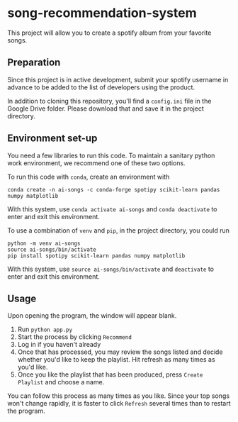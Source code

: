 # song-recommendation-system

This project will allow you to create a spotify album from your favorite songs.

## Preparation

Since this project is in active development, submit your spotify username
in advance to be added to the list of developers using the product.

In addition to cloning this repository, you'll find a `config.ini` file
in the Google Drive folder. Please download that and save it in the project directory.

## Environment set-up

You need a few libraries to run this code. To maintain a sanitary python
work environment, we recommend one of these two options.

To run this code with `conda`, create an environment with
```
conda create -n ai-songs -c conda-forge spotipy scikit-learn pandas numpy matplotlib
```
With this system, use `conda activate ai-songs` and `conda deactivate` to enter and exit this environment.


To use a combination of `venv` and `pip`, in the project directory, you could run
```
python -m venv ai-songs
source ai-songs/bin/activate
pip install spotipy scikit-learn pandas numpy matplotlib
```
With this system, use `source ai-songs/bin/activate` and `deactivate` to enter and exit this environment.

## Usage

Upon opening the program, the window will appear blank. 

1. Run `python app.py`
2. Start the process by clicking `Recommend`
3. Log in if you haven't already
4. Once that has processed, you may review the songs listed and decide whether
you'd like to keep the playlist. Hit refresh as many times as you'd like.
4. Once you like the playlist that has been produced, press `Create Playlist` and choose a name.

You can follow this process as many times as you like. Since your top songs won't change rapidly, it is faster
to click `Refresh` several times than to restart the program.
